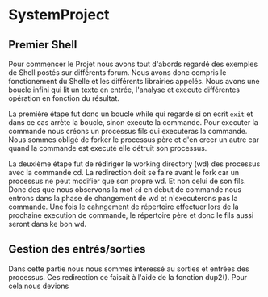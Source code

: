 # SystemProject
## Premier Shell

Pour commencer le Projet nous avons tout d'abords regardé des exemples de Shell postés sur différents forum. Nous avons donc compris le fonctionement du Shelle et les différents librairies appelés. Nous avons une boucle infini qui lit un texte en entrée, l'analyse et execute différentes opération en fonction du résultat.

La première étape fut donc un boucle while qui regarde si on ecrit ```exit``` et dans ce cas arrète la boucle, sinon execute la commande. Pour executer la commande nous créons un processus fils qui executeras la commande. Nous sommes obligé de forker le processus père et d'en creer un autre car quand la commande est executé elle détruit son processus.

La deuxième étape fut de rédiriger le working directory (wd) des processus avec la commande cd. La redirection doit se faire avant le fork car un processus ne peut modifier que son propre wd. Et non celui de son fils. Donc des que nous observons la mot ```cd``` en debut de commande nous entrons dans la phase de changement de wd et n'executerons pas la commande. Une fois le cahngement de répertoire effectuer lors de la prochaine execution de commande, le répertoire père et donc le fils aussi seront dans ke bon wd.

## Gestion des entrés/sorties

Dans cette partie nous nous sommes interessé au sorties et entrées des processus. Ces redirection ce faisait à l'aide de la fonction dup2(). Pour cela nous devions 

